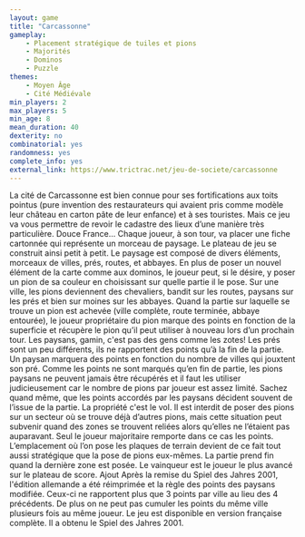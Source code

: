```yaml
---
layout: game
title: "Carcassonne"
gameplay:
    - Placement stratégique de tuiles et pions
    - Majorités
    - Dominos
    - Puzzle
themes:
    - Moyen Âge
    - Cité Médiévale
min_players: 2
max_players: 5
min_age: 8
mean_duration: 40
dexterity: no
combinatorial: yes
randomness: yes
complete_info: yes
external_link: https://www.trictrac.net/jeu-de-societe/carcassonne
---
```


La cité de Carcassonne est bien connue pour ses fortifications aux toits pointus (pure invention des restaurateurs qui avaient pris comme modèle leur château en carton pâte de leur enfance) et à ses touristes.
Mais ce jeu va vous permettre de revoir le cadastre des lieux d’une manière très particulière.
Douce France...
Chaque joueur, à son tour, va placer une fiche cartonnée qui représente un morceau de paysage. Le plateau de jeu se construit ainsi petit à petit.
Le paysage est composé de divers éléments, morceaux de villes, prés, routes, et abbayes.
En plus de poser un nouvel élément de la carte comme aux dominos, le joueur peut, si le désire, y poser un pion de sa couleur en choisissant sur quelle partie il le pose. Sur une ville, les pions deviennent des chevaliers, bandit sur les routes, paysans sur les prés et bien sur moines sur les abbayes.
Quand la partie sur laquelle se trouve un pion est achevée (ville complète, route terminée, abbaye entourée), le joueur propriétaire du pion marque des points en fonction de la superficie et récupère le pion qu’il peut utiliser à nouveau lors d’un prochain tour.
Les paysans, gamin, c'est pas des gens comme les zotes!
Les prés sont un peu différents, ils ne rapportent des points qu’à la fin de la partie. Un paysan marquera des points en fonction du nombre de villes qui jouxtent son pré. Comme les points ne sont marqués qu’en fin de partie, les pions paysans ne peuvent jamais être récupérés et il faut les utiliser judicieusement car le nombre de pions par joueur est assez limité. Sachez quand même, que les points accordés par les paysans décident souvent de l’issue de la partie.
La propriété c'est le vol.
Il est interdit de poser des pions sur un secteur où se trouve déjà d’autres pions, mais cette situation peut subvenir quand des zones se trouvent reliées alors qu’elles ne l’étaient pas auparavant. Seul le joueur majoritaire remporte dans ce cas les points. L’emplacement où l’on pose les plaques de terrain devient de ce fait tout aussi stratégique que la pose de pions eux-mêmes.
La partie prend fin quand la dernière zone est posée.
Le vainqueur est le joueur le plus avancé sur le plateau de score.
Ajout
Après la remise du Spiel des Jahres 2001, l'édition allemande a été réimprimée et la règle des points des paysans modifiée. Ceux-ci ne rapportent plus que 3 points par ville au lieu des 4 précédents. De plus on ne peut pas cumuler les points du même ville plusieurs fois au même joueur.
Le jeu est disponible en version française complète. Il a obtenu le Spiel des Jahres 2001.